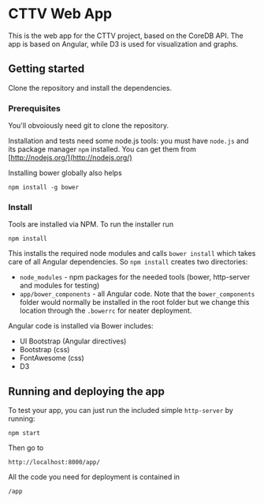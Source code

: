 # CTTV Web App

This is the web app for the CTTV project, based on the CoreDB API.
The app is based on Angular, while D3 is used for visualization and graphs.


## Getting started
Clone the repository and install the dependencies.


### Prerequisites
You'll obvoiously need git to clone the repository.

Installation and tests need some node.js tools:
you must have `node.js` and its package manager `npm` installed.  You can get them from [http://nodejs.org/](http://nodejs.org/)

Installing bower globally also helps
```
npm install -g bower
```

### Install
Tools are installed via NPM. To run the installer run
```
npm install
```

This installs the required node modules and calls `bower install` which takes care of all Angular dependencies.
So `npm install` creates two directories:
* `node_modules` - npm packages for the needed tools (bower, http-server and modules for testing)
* `app/bower_components` - all Angular code. Note that the `bower_components` folder would normally be installed in the root folder but we change this location through the `.bowerrc` for neater deployment.

Angular code is installed via Bower includes:
* UI Bootstrap (Angular directives)
* Bootstrap (css)
* FontAwesome (css)
* D3

## Running and deploying the app
To test your app, you can just run the included simple `http-server` by running:
```
npm start
```
Then go to
```
http://localhost:8000/app/
```

All the code you need for deployment is contained in
```
/app
```
